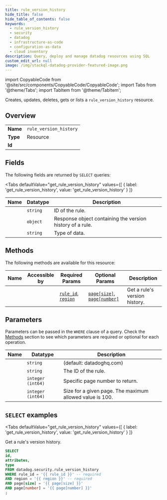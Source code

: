 ```yaml
--- 
title: rule_version_history
hide_title: false
hide_table_of_contents: false
keywords:
  - rule_version_history
  - security
  - datadog
  - infrastructure-as-code
  - configuration-as-data
  - cloud inventory
description: Query, deploy and manage datadog resources using SQL
custom_edit_url: null
image: /img/stackql-datadog-provider-featured-image.png
---
```


import CopyableCode from '@site/src/components/CopyableCode/CopyableCode';
import Tabs from '@theme/Tabs';
import TabItem from '@theme/TabItem';

Creates, updates, deletes, gets or lists a <code>rule_version_history</code> resource.

## Overview
<table><tbody>
<tr><td><b>Name</b></td><td><code>rule_version_history</code></td></tr>
<tr><td><b>Type</b></td><td>Resource</td></tr>
<tr><td><b>Id</b></td><td><CopyableCode code="datadog.security.rule_version_history" /></td></tr>
</tbody></table>

## Fields

The following fields are returned by `SELECT` queries:

<Tabs
    defaultValue="get_rule_version_history"
    values={[
        { label: 'get_rule_version_history', value: 'get_rule_version_history' }
    ]}
>
<TabItem value="get_rule_version_history">

<table>
<thead>
    <tr>
    <th>Name</th>
    <th>Datatype</th>
    <th>Description</th>
    </tr>
</thead>
<tbody>
<tr>
    <td><CopyableCode code="id" /></td>
    <td><code>string</code></td>
    <td>ID of the rule.</td>
</tr>
<tr>
    <td><CopyableCode code="attributes" /></td>
    <td><code>object</code></td>
    <td>Response object containing the version history of a rule.</td>
</tr>
<tr>
    <td><CopyableCode code="type" /></td>
    <td><code>string</code></td>
    <td>Type of data.</td>
</tr>
</tbody>
</table>
</TabItem>
</Tabs>

## Methods

The following methods are available for this resource:

<table>
<thead>
    <tr>
    <th>Name</th>
    <th>Accessible by</th>
    <th>Required Params</th>
    <th>Optional Params</th>
    <th>Description</th>
    </tr>
</thead>
<tbody>
<tr>
    <td><a href="#get_rule_version_history"><CopyableCode code="get_rule_version_history" /></a></td>
    <td><CopyableCode code="select" /></td>
    <td><a href="#parameter-rule_id"><code>rule_id</code></a>, <a href="#parameter-region"><code>region</code></a></td>
    <td><a href="#parameter-page[size]"><code>page[size]</code></a>, <a href="#parameter-page[number]"><code>page[number]</code></a></td>
    <td>Get a rule's version history.</td>
</tr>
</tbody>
</table>

## Parameters

Parameters can be passed in the `WHERE` clause of a query. Check the [Methods](#methods) section to see which parameters are required or optional for each operation.

<table>
<thead>
    <tr>
    <th>Name</th>
    <th>Datatype</th>
    <th>Description</th>
    </tr>
</thead>
<tbody>
<tr id="parameter-region">
    <td><CopyableCode code="region" /></td>
    <td><code>string</code></td>
    <td>(default: datadoghq.com)</td>
</tr>
<tr id="parameter-rule_id">
    <td><CopyableCode code="rule_id" /></td>
    <td><code>string</code></td>
    <td>The ID of the rule.</td>
</tr>
<tr id="parameter-page[number]">
    <td><CopyableCode code="page[number]" /></td>
    <td><code>integer (int64)</code></td>
    <td>Specific page number to return.</td>
</tr>
<tr id="parameter-page[size]">
    <td><CopyableCode code="page[size]" /></td>
    <td><code>integer (int64)</code></td>
    <td>Size for a given page. The maximum allowed value is 100.</td>
</tr>
</tbody>
</table>

## `SELECT` examples

<Tabs
    defaultValue="get_rule_version_history"
    values={[
        { label: 'get_rule_version_history', value: 'get_rule_version_history' }
    ]}
>
<TabItem value="get_rule_version_history">

Get a rule's version history.

```sql
SELECT
id,
attributes,
type
FROM datadog.security.rule_version_history
WHERE rule_id = '{{ rule_id }}' -- required
AND region = '{{ region }}' -- required
AND page[size] = '{{ page[size] }}'
AND page[number] = '{{ page[number] }}'
;
```
</TabItem>
</Tabs>
